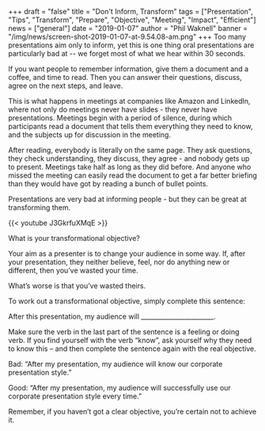 +++
draft = "false"
title = "Don't Inform, Transform"
tags = ["Presentation", "Tips", "Transform", "Prepare", "Objective", "Meeting", "Impact", "Efficient"]
news = ["general"]
date = "2019-01-07"
author = "Phil Waknell"
banner = "/img/news/screen-shot-2019-01-07-at-9.54.08-am.png"
+++
Too many presentations aim only to inform, yet this is one thing oral presentations are particularly bad at -- we forget most of what we hear within 30 seconds.

						

If you want people to remember information, give them a document and a coffee, and time to read. Then you can answer their questions, discuss, agree on the next steps, and leave.

						

This is what happens in meetings at companies like Amazon and LinkedIn, where not only do meetings never have slides - they never have presentations. Meetings begin with a period of silence, during which participants read a document that tells them everything they need to know, and the subjects up for discussion in the meeting.

						

After reading, everybody is literally on the same page. They ask questions, they check understanding, they discuss, they agree - and nobody gets up to present. Meetings take half as long as they did before. And anyone who missed the meeting can easily read the document to get a far better briefing than they would have got by reading a bunch of bullet points.

						

Presentations are very bad at informing people - but they can be great at transforming them.

{{< youtube J3GkrfuXMqE >}}					

What is your transformational objective?

						

Your aim as a presenter is to change your audience in some way. If, after your presentation, they neither believe, feel, nor do anything new or different, then you’ve wasted your time. 



What’s worse is that you’ve wasted theirs.

						

To work out a transformational objective, simply complete this sentence:

						

After this presentation, my audience will \_\_\_\_\_\_\_\_\_\_\_\_\_\_\_\_\_\_\_\_\_\__.

						

Make sure the verb in the last part of the sentence is a feeling or doing verb. If you find yourself with the verb “know”, ask yourself why they need to know this – and then complete the sentence again with the real objective.

						

Bad: “After my presentation, my audience will know our corporate presentation style.”

						

Good: “After my presentation, my audience will successfully use our corporate presentation style every time.”

						

Remember, if you haven’t got a clear objective, you’re certain not to achieve it.
